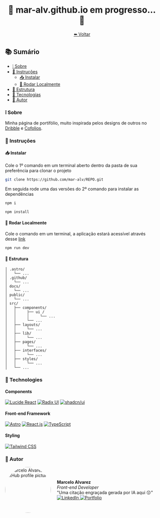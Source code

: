 <h1 align='center'>🚧 mar-alv.github.io em progresso... 🚧</h1>

<div align='center'>

  [⬅️ Voltar](../README.md)

</div>

## 📚 Sumário
- [❕ Sobre](#about)
- [📖 Instruções](#instructions)
	- [📥 Instalar](#install)
	- [🚀 Rodar Localmente](#locally)
- [📂 Estrutura](#structure)
- [🧰 Tecnologias](#technologies)
- [👤 Autor](#author)

### <a id='about' style='text-decoration: none; color: inherit;'>❕ Sobre</a>
Minha página de portifólio, muito inspirada pelos designs de outros no [Dribble](https://dribbble.com) e [Cofolios](https://dribbble.com/search/portfolio).

### <a id='instructions' style='text-decoration: none; color: inherit;'>📖 Instruções</a>
#### <a id='install' style='text-decoration: none; color: inherit;'>📥 Instalar</a>
Cole o 1º comando em um terminal aberto dentro da pasta de sua preferência para clonar o projeto
```sh
git clone https://github.com/mar-alv/REPO.git
```

Em seguida rode uma das versões do 2º comando para instalar as dependências
```sh
npm i
```
```sh
npm install
```

#### <a id='locally' style='text-decoration: none; color: inherit;'>🚀 Rodar Localmente</a>
Cole o comando em um terminal, a aplicação estará acessível através desse [link](http://localhost:5173)
```sh
npm run dev
```

#### <a id='structure' style='text-decoration: none; color: inherit;'>📂 Estrutura</a>
```
│ .astro/
│   └── ...
│ .github/
│   └── ...
│ docs/
│   └── ...
│ public/
│   └── ...
│ src/
│   ├── components/
│   │     ├── ui /
│   │     │     └── ...
│   │     └── ...
│   ├── layouts/
│   │     └── ...
│   ├── lib/
│   │     └── ...
│   ├── pages/
│   │     └── ...
│   ├── interfaces/
│   │     └── ...
│   ├── styles/
│   │     └── ...
│   └── ...
```

### <a id='technologies' style='text-decoration: none; color: inherit;'>🧰 Technologies</a>
#### Components
[![Lucide React](https://img.shields.io/badge/Lucide-2C3E50?style=for-the-badge&logo=lucide&logoColor=white)](https://lucide.dev/)
[![Radix UI](https://img.shields.io/badge/Radix_UI-29ABE2?style=for-the-badge&logo=tailwind-css&logoColor=white)](https://radix-ui.com/)
[![shadcn/ui](https://img.shields.io/badge/shadcn%2Fui-000000?style=for-the-badge&logo=react&logoColor=white)](https://ui.shadcn.com)

#### Front-end Framework
[![Astro](https://img.shields.io/badge/Astro-FF5F5F?style=for-the-badge&logo=astro&logoColor=white)](https://astro.build/)
[![React.js](https://img.shields.io/badge/React.js-61DAFB?style=for-the-badge&logo=react&logoColor=white)](https://reactjs.org/)
[![TypeScript](https://img.shields.io/badge/TypeScript-3178C6?style=for-the-badge&logo=typescript&logoColor=white)](https://www.typescriptlang.org/)

#### Styling
[![Tailwind CSS](https://img.shields.io/badge/tailwind--css-38B2AC?style=for-the-badge&logo=tailwindcss&logoColor=white)](https://tailwindcss.com/)

### <a id='author' style='text-decoration: none; color: inherit;'>👤 Autor</a>
<div style='display: flex; align-items: center;'>
		<img src='https://github.com/mar-alv.png' alt='Marcelo Alvarez GitHub profile picture' style='width: 150px; border-radius: 50%; margin-right: 20px;'>
		<div>
				<strong>Marcelo Alvarez</strong>
				<br>
				<em>Front-end Developer</em><br>
				<span>"Uma citação engraçada gerada por IA aqui 😗"</span><br>
				<a href='https://www.linkedin.com/in/mar-alv'>
					<img
						alt='LinkedIn'
						src='https://img.shields.io/badge/LinkedIn-Marcelo%20Alvarez-0077B5?logo=linkedin&logoColor=white'
					/>
				</a>
				<a href='https://mar-alv.github.io/'>
					<img
						alt='Portfolio'
						src='https://img.shields.io/badge/Portfolio-Marcelo%20Alvarez-000?style=flat&logo=portfolio&logoColor=white'
					/>
				</a>
		</div>
</div>
